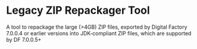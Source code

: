 # Legacy ZIP Repackager Tool
A tool to repackage the large (>4GB) ZIP files, exported by Digital Factory 7.0.0.4 or earlier versions into JDK-compliant ZIP files, which are supported by DF 7.0.0.5+
